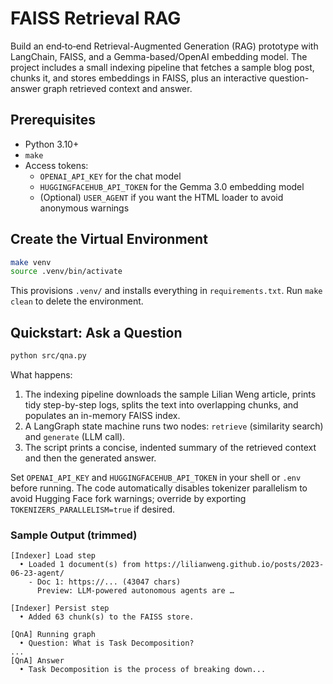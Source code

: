 # FAISS Retrieval RAG

Build an end‑to‑end Retrieval-Augmented Generation (RAG) prototype with LangChain, FAISS, and a Gemma-based/OpenAI embedding model. The project includes a small indexing pipeline that fetches a sample blog post, chunks it, and stores embeddings in FAISS, plus an interactive question-answer graph retrieved context and answer.

## Prerequisites
- Python 3.10+
- `make`
- Access tokens:
  - `OPENAI_API_KEY` for the chat model
  - `HUGGINGFACEHUB_API_TOKEN` for the Gemma 3.0 embedding model
  - (Optional) `USER_AGENT` if you want the HTML loader to avoid anonymous warnings

## Create the Virtual Environment
```bash
make venv
source .venv/bin/activate
```

This provisions `.venv/` and installs everything in `requirements.txt`. Run `make clean` to delete the environment.

## Quickstart: Ask a Question
```bash
python src/qna.py
```

What happens:
1. The indexing pipeline downloads the sample Lilian Weng article, prints tidy step-by-step logs, splits the text into overlapping chunks, and populates an in-memory FAISS index.
2. A LangGraph state machine runs two nodes: `retrieve` (similarity search) and `generate` (LLM call).  
3. The script prints a concise, indented summary of the retrieved context and then the generated answer.

Set `OPENAI_API_KEY` and `HUGGINGFACEHUB_API_TOKEN` in your shell or `.env` before running. The code automatically disables tokenizer parallelism to avoid Hugging Face fork warnings; override by exporting `TOKENIZERS_PARALLELISM=true` if desired.

### Sample Output (trimmed)
```
[Indexer] Load step
  • Loaded 1 document(s) from https://lilianweng.github.io/posts/2023-06-23-agent/
    - Doc 1: https://... (43047 chars)
      Preview: LLM-powered autonomous agents are …

[Indexer] Persist step
  • Added 63 chunk(s) to the FAISS store.

[QnA] Running graph
  • Question: What is Task Decomposition?
...
[QnA] Answer
  • Task Decomposition is the process of breaking down...
```
